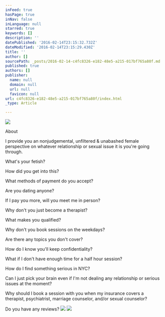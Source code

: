 ```yaml
---
inFeed: true
hasPage: true
inNav: false
inLanguage: null
starred: true
keywords: []
description: ''
datePublished: '2016-02-14T23:15:32.732Z'
dateModified: '2016-02-14T23:15:29.430Z'
title: ''
author: []
sourcePath: _posts/2016-02-14-c4fc8326-e182-48e5-a215-017bf765a80f.md
published: true
authors: []
publisher:
  name: null
  domain: null
  url: null
  favicon: null
url: c4fc8326-e182-48e5-a215-017bf765a80f/index.html
_type: Article

---
```

![](https://s3-us-west-2.amazonaws.com/the-grid-img/p/74a6e17b7f45bc9c20f94e209d29707aa130d70c.png)

About

I provide you an nonjudgemental, unfiltered & unabashed female perspective on whatever relationship or sexual issue it is you're going through.

What's your fetish? 

How did you get into this? 

What methods of payment do you accept? 

Are you dating anyone? 

If I pay you more, will you meet me in person? 

Why don't you just become a therapist? 

What makes you qualified? 

Why don't you book sessions on the weekdays? 

Are there any topics you don't cover? 

How do I know you'll keep confidentiality? 

What if I don't have enough time for a half hour session? 

How do I find something serious in NYC? 

Can I just pick your brain even if I'm not dealing any relationship or serious issues at the moment? 

Why should I book a session with you when my  insurance covers a therapist, psychiatrist, marriage counselor, and/or sexual counselor? 

Do you have any reviews? ![](https://the-grid-user-content.s3-us-west-2.amazonaws.com/9aeafe04-9de3-41af-8fca-a671862c52ca.png)
![](https://the-grid-user-content.s3-us-west-2.amazonaws.com/87bc9cae-985b-421b-bbd2-618a1f13a0e0.png)